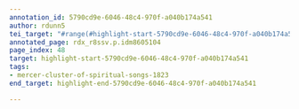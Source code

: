 ```yaml
---
annotation_id: 5790cd9e-6046-48c4-970f-a040b174a541
author: rdunn5
tei_target: "#range(#highlight-start-5790cd9e-6046-48c4-970f-a040b174a541, #highlight-end-5790cd9e-6046-48c4-970f-a040b174a541)"
annotated_page: rdx_r8ssv.p.idm8605104
page_index: 48
target: highlight-start-5790cd9e-6046-48c4-970f-a040b174a541
tags:
- mercer-cluster-of-spiritual-songs-1823
end_target: highlight-end-5790cd9e-6046-48c4-970f-a040b174a541

---
```

